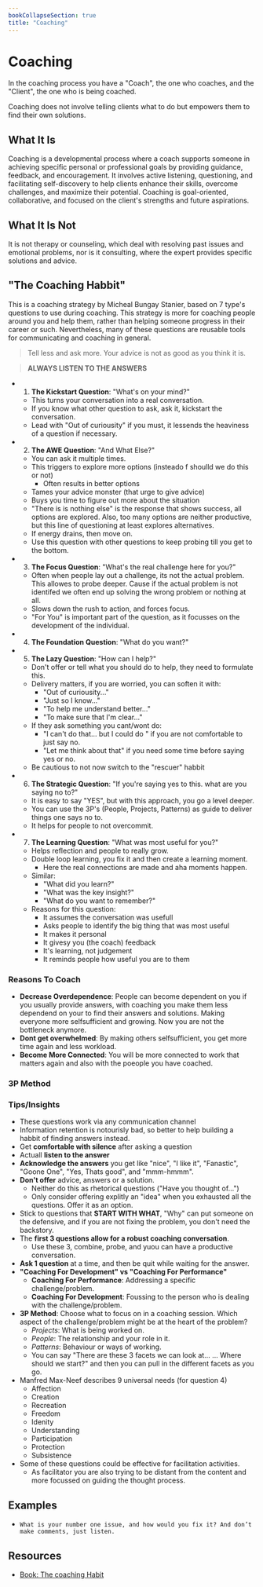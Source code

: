 ```yaml
---
bookCollapseSection: true
title: "Coaching"
---
```

# Coaching

In the coaching process you have a "Coach", the one who coaches, and the "Client", the one who is being coached.

Coaching does not involve telling clients what to do but empowers them to find their own solutions.

## What It Is
Coaching is a developmental process where a coach supports someone in achieving specific personal or professional goals by providing guidance, feedback, and encouragement. It involves active listening, questioning, and facilitating self-discovery to help clients enhance their skills, overcome challenges, and maximize their potential. Coaching is goal-oriented, collaborative, and focused on the client's strengths and future aspirations.

## What It Is Not
It is not therapy or counseling, which deal with resolving past issues and emotional problems, nor is it consulting, where the expert provides specific solutions and advice.

## "The Coaching Habbit"

This is a coaching strategy by Micheal Bungay Stanier, based on 7 type's questions to use during coaching. This strategy is more for coaching people around you and help them, rather than helping someone progress in their career or such. Nevertheless, many of these questions are reusable tools for communicating and coaching in general.

> Tell less and ask more. Your advice is not as good as you think it is.

> **ALWAYS LISTEN TO THE ANSWERS**

* 1. **The Kickstart Question**: "What's on your mind?"
  * This turns your conversation into a real conversation.
  * If you know what other question to ask, ask it, kickstart the conversation.
  * Lead with "Out of curiousity" if you must, it lessends the heaviness of a question if necessary.
* 2. **The AWE Question**: "And What Else?"
  * You can ask it multiple times.
  * This triggers to explore more options (insteado f shoulld we do this or not)
    * Often results in better options
  * Tames your advice monster (that urge to give advice)
  * Buys you time to figure out more about the situation
  * "There is is nothing else" is the response that shows success, all options are explored. Also, too many options are neither productive, but this line of questioning at least explores alternatives.
  * If energy drains, then move on.
  * Use this question with other questions to keep probing till you get to the bottom.
* 3. **The Focus Question**: "What's the real challenge here for you?"
  * Often when people lay out a challenge, its not the actual problem. This allowes to probe deeper. Cause if the actual problem is not identifed we often end up solving the wrong problem or nothing at all.
  * Slows down the rush to action, and forces focus.
  * "For You" is important part of the question, as it focusses on the development of the individual.
* 4. **The Foundation Question**: "What do you want?"
* 5. **The Lazy Question**: "How can I help?"
  * Don't offer or tell what you should do to help, they need to formulate this.
  * Delivery matters, if you are worried, you can soften it with:
    * "Out of curiousity..."
    * "Just so I know..."
    * "To help me understand better..."
    * "To make sure that I'm clear..."
  * If they ask something you cant/wont do:
    * "I can't do that... but I could do <counter offer>" if you are not comfortable to just say no.
    * "Let me think about that" if you need some time before saying yes or no.
  * Be cautious to not now switch to the "rescuer" habbit
* 6. **The Strategic Question**: "If you're saying yes to this. what are you saying no to?"
  * It is easy to say "YES", but with this approach, you go a level deeper.
  * You can use the 3P's (People, Projects, Patterns) as guide to deliver things one says no to.
  * It helps for people to not overcommit.
* 7. **The Learning Question**: "What was most useful for you?"
  * Helps reflection and people to really grow.
  * Double loop learning, you fix it and then create a learning moment.
    * Here the real connections are made and aha moments happen.
  * Similar:
    * "What did you learn?"
    * "What was the key insight?"
    * "What do you want to remember?"
  * Reasons for this question:
    * It assumes the conversation was usefull
    * Asks people to identify the big thing that was most useful
    * It makes it personal
    * It givesy you (the coach) feedback
    * It's learning, not judgement
    * It reminds people how useful you are to them

### Reasons To Coach

* **Decrease Overdependence**: People can become dependent on you if you usually provide answers, with coaching you make them less dependend on your to find their answers and solutions. Making everyone more selfsufficient and growing. Now you are not the bottleneck anymore.
* **Dont get overwhelmed**: By making others selfsufficient, you get more time again and less workload.
* **Become More Connected**: You will be more connected to work that matters again and also with the poeople you have coached.

### 3P Method

### Tips/Insights

* These questions work via any communication channel
* Information retention is notourisly bad, so better to help building a habbit of finding answers instead.
* Get **comfortable with silence** after asking a question
* Actuall **listen to the answer**
* **Acknowledge the answers** you get like "nice", "I like it", "Fanastic", "Goone One", "Yes, Thats good", and "mmm-hmmm".
* **Don't offer** advice, answers or a solution.
  * Neither do this as rhetorical questions ("Have you thought of...")
  * Only consider offering explitly an "idea" when you exhausted all the questions. Offer it as an option.
* Stick to questions that **START WITH WHAT**, "Why" can put someone on the defensive, and if you are not fixing the problem, you don't need the backstory.
* The **first 3 questions allow for a robust coaching conversation**.
  * Use these 3, combine, probe, and yuou can have a productive conversation.
* **Ask 1 question** at a time, and then be quit while waiting for the answer.
* **"Coaching For Development" vs "Coaching For Performance"**
  * **Coaching For Performance**: Addressing a specific challenge/problem.
  * **Coaching For Development**: Foussing to the person who is dealing with the challenge/problem.
* **3P Method**: Choose what to focus on in a coaching session. Which aspect of the challenge/problem might be at the heart of the problem?
  * *Projects*: What is being worked on.
  * *People*: The relationship and your role in it.
  * *Patterns*: Behaviour or ways of working.
  * You can say "There are these 3 facets we can look at... <explain> ... Where should we start?" and then you can pull in the different facets as you go.
* Manfred Max-Neef describes 9 universal needs (for question 4)
  * Affection
  * Creation
  * Recreation
  * Freedom
  * Idenity
  * Understanding
  * Participation
  * Protection
  * Subsistence
* Some of these questions could be effective for facilitation activities.
  * As facilitator you are also trying to be distant from the content and more focussed on guiding the thought process.

## Examples

* `What is your number one issue, and how would you fix it? And don’t make comments, just listen.`

## Resources

* [Book: The coaching Habit](https://www.goodreads.com/book/show/29342515-the-coaching-habit)
